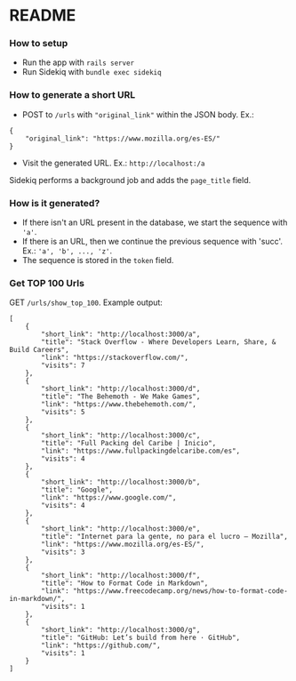 # README

### How to setup

- Run the app with `rails server`
- Run Sidekiq with `bundle exec sidekiq`

### How to generate a short URL

- POST to `/urls` with `"original_link"` within the JSON body. Ex.:
```
{
    "original_link": "https://www.mozilla.org/es-ES/"
}
```

- Visit the generated URL. Ex.: `http://localhost:/a`

Sidekiq performs a background job and adds the `page_title` field.

### How is it generated?

- If there isn't an URL present in the database, we start the sequence with `'a'`.
- If there is an URL, then we continue the previous sequence with 'succ'. Ex.: `'a', 'b', ..., 'z'`.
- The sequence is stored in the `token` field.

### Get TOP 100 Urls

GET `/urls/show_top_100`. Example output:

```
[
    {
        "short_link": "http://localhost:3000/a",
        "title": "Stack Overflow - Where Developers Learn, Share, & Build Careers",
        "link": "https://stackoverflow.com/",
        "visits": 7
    },
    {
        "short_link": "http://localhost:3000/d",
        "title": "The Behemoth - We Make Games",
        "link": "https://www.thebehemoth.com/",
        "visits": 5
    },
    {
        "short_link": "http://localhost:3000/c",
        "title": "Full Packing del Caribe | Inicio",
        "link": "https://www.fullpackingdelcaribe.com/es",
        "visits": 4
    },
    {
        "short_link": "http://localhost:3000/b",
        "title": "Google",
        "link": "https://www.google.com/",
        "visits": 4
    },
    {
        "short_link": "http://localhost:3000/e",
        "title": "Internet para la gente, no para el lucro — Mozilla",
        "link": "https://www.mozilla.org/es-ES/",
        "visits": 3
    },
    {
        "short_link": "http://localhost:3000/f",
        "title": "How to Format Code in Markdown",
        "link": "https://www.freecodecamp.org/news/how-to-format-code-in-markdown/",
        "visits": 1
    },
    {
        "short_link": "http://localhost:3000/g",
        "title": "GitHub: Let’s build from here · GitHub",
        "link": "https://github.com/",
        "visits": 1
    }
]
```
